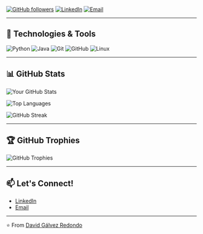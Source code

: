 [![GitHub followers](https://img.shields.io/github/followers/galvezredondodavid?label=Follow&style=social)](https://github.com/galvezredondodavid/)
[![LinkedIn](https://img.shields.io/badge/LinkedIn-Connect-blue)](https://www.linkedin.com/in/galvezredondodavid/)
[![Email](https://img.shields.io/badge/Email-Contact%20Me-red)](mailto:galvezredondodavid@gmail.com)

---

## 🔧 Technologies & Tools

![Python](https://img.shields.io/badge/-Python-3776AB?style=flat-square&logo=python&logoColor=white)
![Java](https://img.shields.io/badge/-Java-007396?style=flat-square&logo=java&logoColor=white)
![Git](https://img.shields.io/badge/-Git-F05032?style=flat-square&logo=git&logoColor=white)
![GitHub](https://img.shields.io/badge/-GitHub-181717?style=flat-square&logo=github&logoColor=white)
![Linux](https://img.shields.io/badge/-Linux-FCC624?style=flat-square&logo=linux&logoColor=black)

---

## 📊 GitHub Stats

![Your GitHub Stats](https://github-readme-stats.vercel.app/api?username=galvezredondodavid&show_icons=true&theme=radical&count_private=true)

![Top Languages](https://github-readme-stats.vercel.app/api/top-langs/?username=galvezredondodavid&layout=compact&theme=radical)

![GitHub Streak](https://github-readme-streak-stats.herokuapp.com/?user=galvezredondodavid&theme=radical)

---

## 🏆 GitHub Trophies

![GitHub Trophies](https://github-profile-trophy.vercel.app/?username=galvezredondodavid&theme=radical&row=2&column=3)

---

## 📫 Let's Connect!

- [LinkedIn](https://www.linkedin.com/in/david-galvez-redondo/)
- [Email](mailto:davidgalvezredondo@gmail.com)

---

⭐️ From [David Gálvez Redondo](https://github.com/galvezredondodavid)
